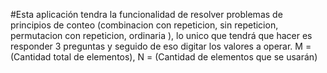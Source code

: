 #Esta aplicación tendra la funcionalidad de resolver problemas de principios de conteo (combinacion con repeticion, sin repeticion, permutacion con repeticion, ordinaria ), lo unico que tendrá que hacer  es responder 3 preguntas y seguido de eso digitar los valores a operar. M = (Cantidad total de elementos), N = (Cantidad de elementos que se usarán)
